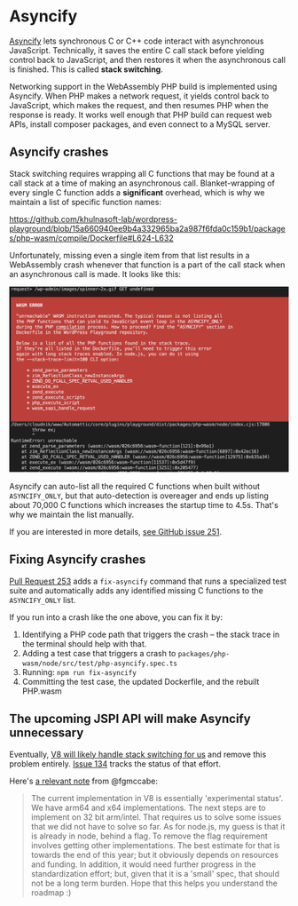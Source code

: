 # Asyncify

[Asyncify](https://emscripten.org/docs/porting/asyncify.html) lets synchronous C or C++ code interact with asynchronous JavaScript. Technically, it saves the entire C call stack before yielding control back to JavaScript, and then restores it when the asynchronous call is finished. This is called **stack switching**.

Networking support in the WebAssembly PHP build is implemented using Asyncify. When PHP makes a network request, it yields control back to JavaScript, which makes the request, and then resumes PHP when the response is ready. It works well enough that PHP build can request web APIs, install composer packages, and even connect to a MySQL server.

## Asyncify crashes

Stack switching requires wrapping all C functions that may be found at a call stack at a time of making an asynchronous call. Blanket-wrapping of every single C function adds a **significant** overhead, which is why we maintain a list of specific function names:

https://github.com/khulnasoft-lab/wordpress-playground/blob/15a660940ee9b4a332965ba2a987f6fda0c159b1/packages/php-wasm/compile/Dockerfile#L624-L632

Unfortunately, missing even a single item from that list results in a WebAssembly crash whenever that function is a part of the call stack when an asynchronous call is made. It looks like this:

![A screenshot of an asyncify error in the terminal](../../static/img/asyncify-error.png)

Asyncify can auto-list all the required C functions when built without `ASYNCIFY_ONLY`, but that auto-detection is overeager and ends up listing about 70,000 C functions which increases the startup time to 4.5s. That's why we maintain the list manually.

If you are interested in more details, [see GitHub issue 251](https://github.com/khulnasoft-lab/wordpress-playground/issues/251).

## Fixing Asyncify crashes

[Pull Request 253](https://github.com/khulnasoft-lab/wordpress-playground/pull/253) adds a `fix-asyncify` command that runs a specialized test suite and automatically adds any identified missing C functions to the `ASYNCIFY_ONLY` list.

If you run into a crash like the one above, you can fix it by:

1. Identifying a PHP code path that triggers the crash – the stack trace in the terminal should help with that.
2. Adding a test case that triggers a crash to `packages/php-wasm/node/src/test/php-asyncify.spec.ts`
3. Running: `npm run fix-asyncify`
4. Committing the test case, the updated Dockerfile, and the rebuilt PHP.wasm

## The upcoming JSPI API will make Asyncify unnecessary

Eventually, [V8 will likely handle stack switching for us](https://github.com/khulnasoft-lab/wordpress-playground/issues/134) and remove this problem entirely. [Issue 134](https://github.com/khulnasoft-lab/wordpress-playground/issues/134) tracks the status of that effort.

Here's [a relevant note](https://github.com/fgmccabe) from @fgmccabe:

> The current implementation in V8 is essentially 'experimental status'. We have arm64 and x64 implementations.
> The next steps are to implement on 32 bit arm/intel. That requires us to solve some issues that we did not have to solve so far.
> As for node.js, my guess is that it is already in node, behind a flag.
> To remove the flag requirement involves getting other implementations. The best estimate for that is towards the end of this year; but it obviously depends on resources and funding.
> In addition, it would need further progress in the standardization effort; but, given that it is a 'small' spec, that should not be a long term burden.
> Hope that this helps you understand the roadmap :)
